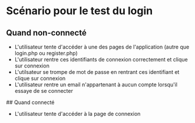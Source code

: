 # Scénario pour le test du login

## Quand non-connecté
- L'utilisateur tente d'accéder à une des pages de l'application (autre que login.php ou register.php)
- L'utilisateur rentre ces identifiants de connexion correctement et clique sur connexion
- L'utilsateur se trompe de mot de passe en rentrant ces identifiant et clique sur connexion
- L'utilisateur rentre un email n'appartenant à aucun compte lorsqu'il essaye de se connecter

## Quand connecté
- L'utilisateur tente d'accéder à la page de connexion